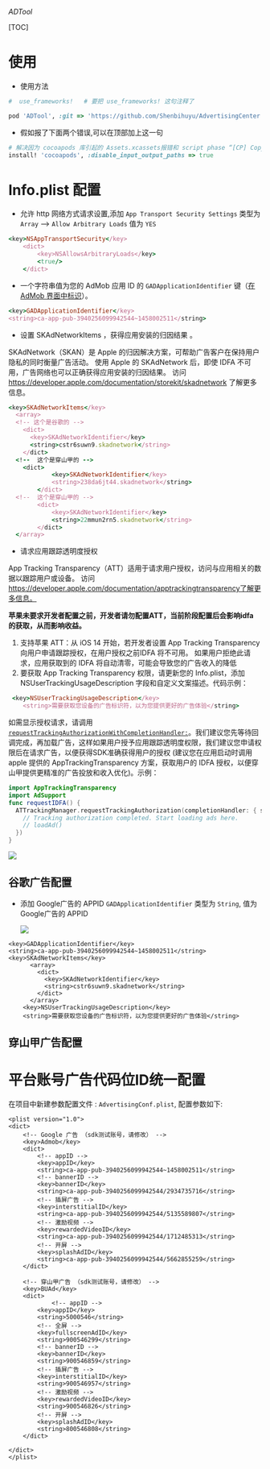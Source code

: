 *ADTool*

[TOC]

# 使用

- 使用方法

```ruby
#  use_frameworks!   # 要把 use_frameworks! 这句注释了

pod 'ADTool', :git => 'https://github.com/Shenbihuyu/AdvertisingCenter.git'

```

- 假如报了下面两个错误,可以在顶部加上这一句

```ruby
# 解决因为 cocoapods 库引起的 Assets.xcassets报错和 script phase “[CP] Copy Pods Resources” 冲突
install! 'cocoapods', :disable_input_output_paths => true
```



# Info.plist 配置
-  允许 http 网络方式请求设置,添加
  `App Transport Security Settings` 类型为 `Array`  -->  `Allow Arbitrary Loads` 值为 `YES`

```ruby
<key>NSAppTransportSecurity</key>
	<dict>
		<key>NSAllowsArbitraryLoads</key>
		<true/>
	</dict>
```



- 一个字符串值为您的 AdMob 应用 ID 的 `GADApplicationIdentifier` 键（[在 AdMob 界面中标识](https://support.google.com/admob/answer/7356431)）。

```ruby
<key>GADApplicationIdentifier</key>
<string>ca-app-pub-3940256099942544~1458002511</string>
```



- 设置 SKAdNetworkItems ，获得应用安装的归因结果 。

SKAdNetwork（SKAN）是 Apple 的归因解决方案，可帮助广告客户在保持用户隐私的同时衡量广告活动。 使用 Apple 的 SKAdNetwork 后，即使 IDFA 不可用，广告网络也可以正确获得应用安装的归因结果。 访问 https://developer.apple.com/documentation/storekit/skadnetwork 了解更多信息。

```ruby
<key>SKAdNetworkItems</key>
  <array>
  <!-- 这个是谷歌的 -->
    <dict>
      <key>SKAdNetworkIdentifier</key>
      <string>cstr6suwn9.skadnetwork</string>
    </dict>
  <!--  这个是穿山甲的 -->
  	<dict>
			<key>SKAdNetworkIdentifier</key>
			<string>238da6jt44.skadnetwork</string>
		</dict>
  <!--  这个是穿山甲的 -->
		<dict>
			<key>SKAdNetworkIdentifier</key>
			<string>22mmun2rn5.skadnetwork</string>
		</dict>
  </array>
```



-  请求应用跟踪透明度授权

App Tracking Transparency（ATT）适用于请求用户授权，访问与应用相关的数据以跟踪用户或设备。 访问 https://developer.apple.com/documentation/apptrackingtransparency了解更多信息。

**苹果未要求开发者配置之前，开发者请勿配置ATT，当前阶段配置后会影响idfa 的获取，从而影响收益。**

1. 支持苹果 ATT：从 iOS 14 开始，若开发者设置 App Tracking Transparency 向用户申请跟踪授权，在用户授权之前IDFA 将不可用。 如果用户拒绝此请求，应用获取到的 IDFA 将自动清零，可能会导致您的广告收入的降低
2. 要获取 App Tracking Transparency 权限，请更新您的 Info.plist，添加 NSUserTrackingUsageDescription 字段和自定义文案描述。代码示例：

```ruby
 <key>NSUserTrackingUsageDescription</key>
    <string>需要获取您设备的广告标识符，以为您提供更好的广告体验</string>
```

如需显示授权请求，请调用 [`requestTrackingAuthorizationWithCompletionHandler:`](https://developer.apple.com/documentation/apptrackingtransparency/attrackingmanager/3547037-requesttrackingauthorization)。我们建议您先等待回调完成，再加载广告，这样如果用户授予应用跟踪透明度权限，我们建议您申请权限后在请求广告，以便获得SDK准确获得用户的授权 (建议您在应用启动时调用 apple 提供的 AppTrackingTransparency 方案，获取用户的 IDFA 授权，以便穿山甲提供更精准的广告投放和收入优化)。示例：

```swift 
import AppTrackingTransparency
import AdSupport
func requestIDFA() {
  ATTrackingManager.requestTrackingAuthorization(completionHandler: { status in
    // Tracking authorization completed. Start loading ads here.
    // loadAd()
  })
}
```



![](https://tva1.sinaimg.cn/large/008eGmZEgy1gmu0t2yblnj30go05nmxw.jpg)





 ## 谷歌广告配置

 - 添加 Google广告的 APPID 
    `GADApplicationIdentifier`  类型为 `String`, 值为 Google广告的 APPID 
    
    ![](https://tva1.sinaimg.cn/large/0081Kckwly1glhl1xscduj30c104sgm3.jpg)
    
```
<key>GADApplicationIdentifier</key>
<string>ca-app-pub-3940256099942544~1458002511</string>
<key>SKAdNetworkItems</key>
      <array>
        <dict>
          <key>SKAdNetworkIdentifier</key>
          <string>cstr6suwn9.skadnetwork</string>
        </dict>
      </array>
    <key>NSUserTrackingUsageDescription</key>
    <string>需要获取您设备的广告标识符，以为您提供更好的广告体验</string>

```





## 穿山甲广告配置





# 平台账号广告代码位ID统一配置

 在项目中新建参数配置文件 : ` AdvertisingConf.plist `,  配置参数如下:

```
<plist version="1.0">
<dict>
    <!-- Google 广告 （sdk测试账号，请修改） -->
    <key>Admob</key>
    <dict>
        <!-- appID -->
        <key>appID</key>
        <string>ca-app-pub-3940256099942544~1458002511</string>
        <!-- bannerID -->
        <key>bannerID</key>
        <string>ca-app-pub-3940256099942544/2934735716</string>
        <!-- 插屏广告 -->
        <key>interstitialID</key>
        <string>ca-app-pub-3940256099942544/5135589807</string>
        <!-- 激励视频 -->
        <key>rewardedVideoID</key>
        <string>ca-app-pub-3940256099942544/1712485313</string>
        <!-- 开屏 -->
        <key>splashAdID</key>
        <string>ca-app-pub-3940256099942544/5662855259</string>
    </dict>
    
    <!-- 穿山甲广告 （sdk测试账号，请修改） -->
    <key>BUAd</key>
    <dict>
     		<!-- appID -->
        <key>appID</key>
        <string>5000546</string>
        <!-- 全屏 -->
        <key>fullscreenAdID</key>
        <string>900546299</string>
        <!-- bannerID -->
        <key>bannerID</key>
        <string>900546859</string>
        <!-- 插屏广告 -->
        <key>interstitialID</key>
        <string>900546957</string>
        <!-- 激励视频 -->
        <key>rewardedVideoID</key>
        <string>900546826</string>
        <!-- 开屏 -->
        <key>splashAdID</key>
        <string>800546808</string>
    </dict>
    
</dict>
</plist>

```





